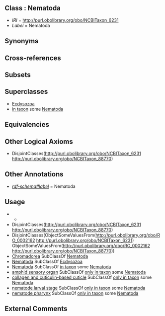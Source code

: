 
## Class : Nematoda

 * *IRI* = http://purl.obolibrary.org/obo/NCBITaxon_6231
 * *Label* = Nematoda

## Synonyms


## Cross-references


## Subsets


## Superclasses

 * [Ecdysozoa](../../NCBITaxon/94/NCBITaxon_1206794.md)
 * [in taxon](../../RO/62/RO_0002162.md) some [Nematoda](../../NCBITaxon/31/NCBITaxon_6231.md)

## Equivalencies


## Other Logical Axioms

 * DisjointClasses(<http://purl.obolibrary.org/obo/NCBITaxon_6231> <http://purl.obolibrary.org/obo/NCBITaxon_88770>)

## Other Annotations

 * *[rdf-schema#label](../../el/rdf-schema#label.md)* = Nematoda

## Usage

 * -
 * DisjointClasses(<http://purl.obolibrary.org/obo/NCBITaxon_6231> <http://purl.obolibrary.org/obo/NCBITaxon_88770>)
 * DisjointClasses(ObjectSomeValuesFrom(<http://purl.obolibrary.org/obo/RO_0002162> <http://purl.obolibrary.org/obo/NCBITaxon_6231>) ObjectSomeValuesFrom(<http://purl.obolibrary.org/obo/RO_0002162> <http://purl.obolibrary.org/obo/NCBITaxon_88770>))
 * [Chromadorea](../../NCBITaxon/89/NCBITaxon_119089.md) SubClassOf [Nematoda](../../NCBITaxon/31/NCBITaxon_6231.md)
 * [Nematoda](../../NCBITaxon/31/NCBITaxon_6231.md) SubClassOf [Ecdysozoa](../../NCBITaxon/94/NCBITaxon_1206794.md)
 * [Nematoda](../../NCBITaxon/31/NCBITaxon_6231.md) SubClassOf [in taxon](../../RO/62/RO_0002162.md) some [Nematoda](../../NCBITaxon/31/NCBITaxon_6231.md)
 * [amphid sensory organ](../../UBERON/67/UBERON_0005067.md) SubClassOf [only in taxon](../../RO/60/RO_0002160.md) some [Nematoda](../../NCBITaxon/31/NCBITaxon_6231.md)
 * [collagen and cuticulin-based cuticle](../../UBERON/49/UBERON_0003049.md) SubClassOf [only in taxon](../../RO/60/RO_0002160.md) some [Nematoda](../../NCBITaxon/31/NCBITaxon_6231.md)
 * [nematode larval stage](../../UBERON/29/UBERON_0004729.md) SubClassOf [only in taxon](../../RO/60/RO_0002160.md) some [Nematoda](../../NCBITaxon/31/NCBITaxon_6231.md)
 * [nematode pharynx](../../UBERON/32/UBERON_0015232.md) SubClassOf [only in taxon](../../RO/60/RO_0002160.md) some [Nematoda](../../NCBITaxon/31/NCBITaxon_6231.md)

## External Comments

